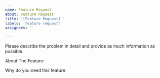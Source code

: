 ```yaml
---
name: Feature Request
about: Feature Request
title: '[Feature Request] '
labels: 'feature request'
assignees: ''

---
```


Please describe the problem in detail and provide as much information as possible.

About The Feature: 

Why do you need this feature: 
